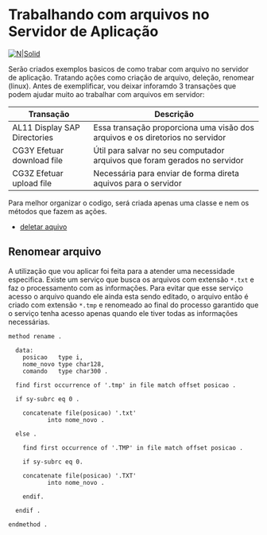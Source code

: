 # Trabalhando com arquivos no Servidor de Aplicação #

[![N|Solid](https://wiki.scn.sap.com/wiki/download/attachments/1710/ABAP%20Development.png?version=1&modificationDate=1446673897000&api=v2)](https://www.sap.com/brazil/developer.html)

Serão criados exemplos basicos de como trabar com arquivo no servidor de aplicação. Tratando ações como criação de arquivo, deleção, renomear (linux). Antes de exemplificar, vou deixar inforamdo 3 transações que podem ajudar muito ao trabalhar com arquivos em servidor: 

| Transação | Descrição |
| ------ | ------ |
| AL11 Display SAP Directories| Essa transação proporciona uma visão dos arquivos e os diretorios no servidor |
| CG3Y Efetuar download file | Útil para salvar no seu computador arquivos que foram gerados no servidor |
| CG3Z Efetuar upload file | Necessária para enviar de forma direta aquivos para o servidor |


Para melhor organizar o codigo, será criada apenas uma classe e nem os métodos que fazem as ações.
* [deletar aquivo](#)


## Renomear arquivo ##
A utilização que vou aplicar foi feita para a atender uma necessidade especifica. Existe um serviço que busca os arquivos com extensão `*.txt` e faz o processamento com as informações. Para evitar que esse serviço acesso o arquivo quando ele ainda esta sendo editado, o arquivo então é criado com extensão `*.tmp` e renomeado ao final do processo garantido que o serviço tenha acesso apenas quando ele tiver todas as informações necessárias.
```abap
method rename .

  data:
    posicao   type i,
    nome_novo type char128,
    comando   type char300 .

  find first occurrence of '.tmp' in file match offset posicao .

  if sy-subrc eq 0 .

    concatenate file(posicao) '.txt'
           into nome_novo .

  else .

    find first occurrence of '.TMP' in file match offset posicao .

    if sy-subrc eq 0.

    concatenate file(posicao) '.TXT'
           into nome_novo .

    endif.

  endif .

endmethod .
```
